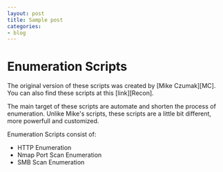 ```yaml
---
layout: post
title: Sample post
categories:
- blog
---
```


# Enumeration Scripts 
The original version of these scripts was created by [Mike Czumak][MC]. You can also find these scripts at this [link][Recon].

The main target of these scripts are automate and shorten the process of enumeration. Unlike Mike's scripts, these scripts are a little bit different, more powerfull and customized.  

Enumeration Scripts consist of:
 - HTTP Enumeration 
 - Nmap Port Scan Enumeration
 - SMB Scan Enumeration
